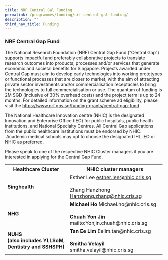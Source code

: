 ```yaml
---
title: NRF Central Gal Funding
permalink: /programmes/funding/nrf-central-gal-funding/
description: ""
third_nav_title: Funding
---
```

### NRF Central Gap Fund

The National Research Foundation (NRF) Central Gap Fund (“Central Gap”) supports impactful and preferably collaborative projects to translate research outcomes into products, processes and/or services that generate economic and societal benefits for Singapore. Projects awarded under Central Gap must aim to develop early technologies into working prototypes or functional processes that are closer to market, with the aim of attracting private sector investments and/or commercialisation receptacles to bring the technologies to full commercialisation or use. The quantum of funding is 2M SGD (inclusive of 30% overhead costs) and the project term is up to 24 months. For detailed information on the grant scheme ad eligibility, please visit the https://www.nrf.gov.sg/funding-grants/central-gap-fund&nbsp;

The National Healthcare Innovation centre (NHIC) is the designated Innovation and Enterprise Office (IEO) for public hospitals, public health institutions, and National Specialty Centres. All Central Gap applications from the public healthcare institutions must be endorsed by NHIC. &nbsp;Academic medical schools may opt to choose the designated IHL IEO or NHIC as preferred.

Please speak to one of the respective NHIC Cluster managers if you are interested in
applying for the Central Gap Fund.

<table>
	<tbody>
		<tr>
			<th>
				Healthcare Cluster
			</th>
			<th>
				NHIC cluster managers
			</th>
		</tr>
		<tr>
			<td><b>Singhealth</b></td>
			<td>Esther Lee <a href="mailto:esther.lee@nhic.cris.sg">esther.lee@nhic.cris.sg</a> <br><br>
				Zhang Hanzhong <a href="mailto:Hanzhong.zhang@nhic.cris.sg">Hanzhong.zhang@nhic.cris.sg</a>
			</td>
		</tr>
		<tr>
			<td><b>NHG</b></td>
			<td><b>Michael Ho</b> Michael.ho@nhic.cris.sg <br><br>
							<b>Chuah Yon Jin</b> mailto:Yonjin.chuah@nhic.cris.sg
			</td>
		</tr>
		<tr>
			<td><b>NUHS<br>
	(also includes YLLSoM, Dentistry and SSHSPH)</b></td>
			<td><b>Tan Ee Lim</b> Eelim.tan@nhic.cris.sg <br><br>
							<b>Smitha Velayil</b> smitha.velayil@nhic.cris.sg
			</td>
		</tr>
			</tbody></table>